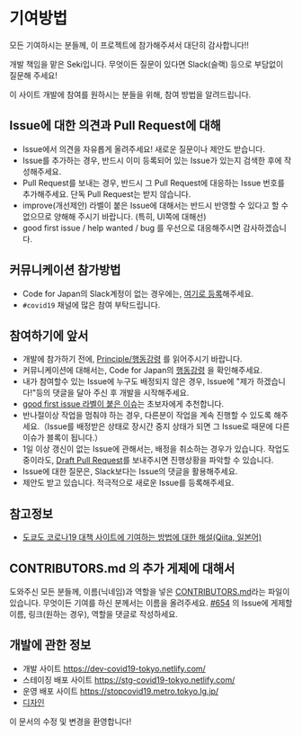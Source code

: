 # 기여방법
모든 기여하시는 분들께, 이 프로젝트에 참가해주셔서 대단히 감사합니다!!

개발 책임을 맡은 Seki입니다. 무엇이든 질문이 있다면 Slack(슬랙) 등으로 부담없이 질문해 주세요!

이 사이트 개발에 참여를 원하시는 분들을 위해, 참여 방법을 알려드립니다.

## Issue에 대한 의견과 Pull Request에 대해
* Issue에서 의견을 자유롭게 올려주세요! 새로운 질문이나 제안도 받습니다.
* Issue를 추가하는 경우, 반드시 이미 등록되어 있는 Issue가 있는지 검색한 후에 작성해주세요.
* Pull Request를 보내는 경우, 반드시 그 Pull Request에 대응하는 Issue 번호를 추가해주세요. 단독 Pull Request는 받지 않습니다.
* improve(개선제안) 라벨이 붙은 Issue에 대해서는 반드시 반영할 수 있다고 할 수 없으므로 양해해 주시기 바랍니다. (특히, UI쪽에 대해선)
* good first issue / help wanted / bug 를 우선으로 대응해주시면 감사하겠습니다.

## 커뮤니케이션 참가방법
* Code for Japan의 Slack계정이 없는 경우에는, [여기로 등록](https://cfjslackin.herokuapp.com/)해주세요.
* `#covid19` 채널에 많은 참여 부탁드립니다.

## 참여하기에 앞서
* 개발에 참가하기 전에, [Principle/행동강령](CODE_OF_CONDUCT_KO.md) 를 읽어주시기 바랍니다.
* 커뮤니케이션에 대해서는, Code for Japan의 [행동강령](https://github.com/codeforjapan/codeofconduct) 을 확인해주세요.
* 내가 참여할수 있는 Issue에 누구도 배정되지 않은 경우, Issue에 "제가 하겠습니다!"등의 댓글을 달아 주신 후 개발을 시작해주세요.
* [good first issue 라벨이 붙은 이슈](https://github.com/tokyo-metropolitan-gov/covid19/issues?q=is%3Aissue+is%3Aopen+label%3A%22good+first+issue%22)는 초보자에게 추천합니다.
* 반나절이상 작업을 멈춰야 하는 경우, 다른분이 작업을 계속 진행할 수 있도록 해주세요.（Issue를 배정받은 상태로 장시간 중지 상태가 되면 그 Issue로 때문에 다른 이슈가 블록이 됩니다.）
* 1일 이상 갱신이 없는 Issue에 관해서는, 배정을 취소하는 경우가 있습니다. 작업도중이라도, [Draft Pull Request](https://qiita.com/tatane616/items/13da1b6797a7b871ad58)를 보내주시면 진행상황을 파악할 수 있습니다.
* Issue에 대한 질문은, Slack보다는 Issue의 댓글을 활용해주세요.
* 제안도 받고 있습니다. 적극적으로 새로운 Issue를 등록해주세요.

## 참고정보
* [도쿄도 코로나19 대책 사이트에 기여하는 방법에 대한 해설(Qiita, 일본어)](https://qiita.com/FPC_COMMUNITY/items/b9cc072813dc2231b2b2)

## CONTRIBUTORS.md 의 추가 게제에 대해서
도와주신 모든 분들께, 이름(닉네임)과 역할을 넣은 [CONTRIBUTORS.md](https://github.com/tokyo-metropolitan-gov/covid19/blob/development/CONTRIBUTORS.md)라는 파일이 있습니다.
무엇이든 기여를 하신 분께서는 이름을 올려주세요.
[#654](https://github.com/tokyo-metropolitan-gov/covid19/issues/654) 의 Issue에 게제할 이름, 링크(원하는 경우), 역할을 댓글로 작성하세요.

## 개발에 관한 정보
* 개발 사이트 https://dev-covid19-tokyo.netlify.com/
* 스테이징 배포 사이트 https://stg-covid19-tokyo.netlify.com/
* 운영 배포 사이트 https://stopcovid19.metro.tokyo.lg.jp/
* [디자인](https://www.figma.com/file/V7vt80p2gauhdgTZeVNbgj/UI%E3%83%87%E3%82%B6%E3%82%A4%E3%83%B3?node-id=121%3A156)

이 문서의 수정 및 변경을 환영합니다!
